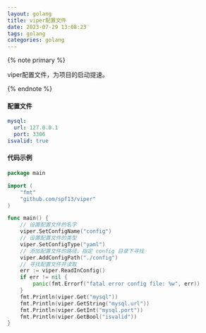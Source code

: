 ```yaml
---
layout: golang
title: viper配置文件
date: 2023-07-29 13:08:23
tags: golang
categories: golang
---
```


{% note primary %}

viper配置文件，为项目的启动提速。

{% endnote %}

<!-- more -->

#### 配置文件
```yaml
mysql:
  url: 127.0.0.1
  port: 3306
isvalid: true
```

#### 代码示例
```go
package main

import (
	"fmt"
	"github.com/spf13/viper"
)

func main() {
	// 设置配置文件的名字
	viper.SetConfigName("config")
	// 设置配置文件的类型
	viper.SetConfigType("yaml")
	// 添加配置文件的路径，指定 config 目录下寻找
	viper.AddConfigPath("./config")
	// 寻找配置文件并读取
	err := viper.ReadInConfig()
	if err != nil {
		panic(fmt.Errorf("fatal error config file: %w", err))
	}
	fmt.Println(viper.Get("mysql"))
	fmt.Println(viper.GetString("mysql.url"))
	fmt.Println(viper.GetInt("mysql.port"))
	fmt.Println(viper.GetBool("isvalid"))
}
```
